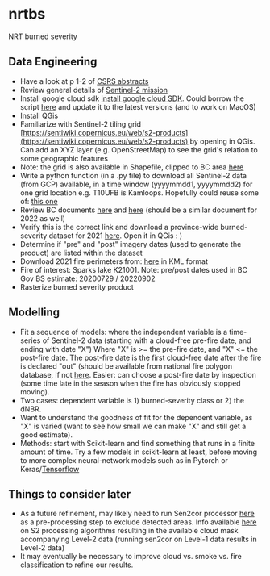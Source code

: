 # nrtbs
NRT burned severity
## Data Engineering
* Have a look at p 1-2 of [CSRS abstracts](https://github.com/bcgov/wps-research/blob/master/doc/2024_csrs/2024_csrs_abstracts.pdf)
* Review general details of [Sentinel-2 mission](https://sentiwiki.copernicus.eu/web/s2-mission)
* Install google cloud sdk [install google cloud SDK](https://cloud.google.com/sdk/docs/install). Could borrow the script [here](https://github.com/bcgov/wps-research/blob/master/py/gcp/install_gcp.py) and update it to the latest versions (and to work on MacOS)
* Install QGis
* Familiarize with Sentinel-2 tiling grid [https://sentiwiki.copernicus.eu/web/s2-products](https://sentiwiki.copernicus.eu/web/s2-products) by opening in QGis. Can add an XYZ layer (e.g. OpenStreetMap) to see the grid's relation to some geographic features
* Note: the grid is also available in Shapefile, clipped to BC area [here](https://github.com/bcgov/wps-research/blob/master/py/sentinel2_bc_tiles_shp/Sentinel_BC_Tiles.shp)
* Write a python function (in a .py file) to download all Sentinel-2 data (from GCP) available, in a time window (yyyymmdd1, yyyymmdd2) for one grid location e.g. T10UFB is Kamloops. Hopefully could reuse some of: [this one](https://github.com/bcgov/wps-research/blob/master/py/gcp/update_tile.py)
* Review BC documents [here](https://www2.gov.bc.ca/assets/gov/farming-natural-resources-and-industry/forestry/stewardship/forest-analysis-inventory/data-management/news/burn_severity_mapping_summary_210823.pdf) and [here](https://www2.gov.bc.ca/assets/gov/farming-natural-resources-and-industry/forestry/stewardship/forest-analysis-inventory/data-management/news/wildfire_2023_burn_severity_and_high_resolution_imagery.pdf) (should be a similar document for 2022 as well)
* Verify this is the correct link and download a province-wide burned-severity dataset for 2021 [here](https://catalogue.data.gov.bc.ca/dataset/fire-burn-severity-historical). Open it in QGis : )  
* Determine if "pre" and "post" imagery dates (used to generate the product) are listed within the dataset
* Download 2021 fire perimeters from: [here](https://www.for.gov.bc.ca/ftp/HPR/external/!publish/Maps_and_Data/GoogleEarth/WMB_Fires/) in KML format
* Fire of interest: Sparks lake K21001. Note: pre/post dates used in BC Gov BS estimate: 20200729 / 20220902  
* Rasterize burned severity product 
## Modelling
* Fit a sequence of models: where the independent variable is a time-series of Sentinel-2 data (starting with a cloud-free pre-fire date, and ending with date "X") Where "X" is >= the pre-fire date, and "X" <= the post-fire date. The post-fire date is the first cloud-free date after the fire is declared "out" (should be available from national fire polygon database, if not [here](https://www.for.gov.bc.ca/ftp/HPR/external/!publish/Maps_and_Data/GoogleEarth/WMB_Fires/). Easier: can choose a post-fire date by inspection (some time late in the season when the fire has obviously stopped moving).      
* Two cases: dependent variable is 1) burned-severity class or 2) the dNBR.
* Want to understand the goodness of fit for the dependent variable, as "X" is varied (want to see how small we can make "X" and still get a good estimate).
* Methods: start with Scikit-learn and find something that runs in a finite amount of time. Try a few models in scikit-learn at least, before moving to more complex neural-network models such as in Pytorch or Keras/[Tensorflow](https://developers.google.com/machine-learning/crash-course)   
## Things to consider later
* As a future refinement, may likely need to run Sen2cor processor [here](https://step.esa.int/main/snap-supported-plugins/sen2cor/sen2cor-v2-11/) as a pre-processing step to exclude detected areas. Info available [here](https://sentiwiki.copernicus.eu/web/s2-processing#S2Processing-L2AAlgorithmsS2-Processing-L2A-Algorithmstrue) on S2 processing algorithms resulting in the available cloud mask accompanying Level-2 data (running sen2cor on Level-1 data results in Level-2 data) 
* It may eventually be necessary to improve cloud vs. smoke vs. fire classification to refine our results.
